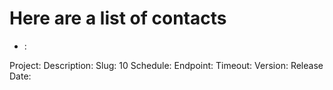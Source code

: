 # Here are a list of contacts
- : 

Project: 
Description: 
Slug: 10
Schedule: 
Endpoint: 
Timeout: 
Version: 
Release Date: 
